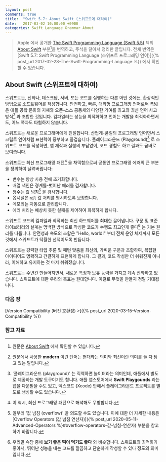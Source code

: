 ```yaml
---
layout: post
comments: true
title:  "Swift 5.7: About Swift (스위프트에 대하여)"
date:   2017-03-02 10:00:00 +0900
categories: Swift Language Grammar About
---
```


> Apple 에서 공개한 [The Swift Programming Language (Swift 5.5)](https://docs.swift.org/swift-book/) 책의 [About Swift](https://docs.swift.org/swift-book/) 부분[^About-Swift]을 번역하고, 주석을 달아서 정리한 글입니다. 전체 번역은 [Swift 5.7: Swift Programming Language (스위프트 프로그래밍 언어)]({% post_url 2017-02-28-The-Swift-Programming-Language %}) 에서 확인할 수 있습니다.

## About Swift (스위프트에 대하여)

스위프트는, 전화나, 데스크탑, 서버, 또는 코드를 실행하는 다른 어떤 것에든, 환상적인 방법으로 소프트웨어를 작성합니다. 안전하고, 빠른, 대화형 프로그래밍 언어로써 폭넓은 애플 공학 문화의 지혜와 오픈-소스 공동체의 다양한 기여를 최고의 최신 언어 사고 방식[^modern] 과 조합한 것입니다. 컴파일러는 성능을 최적화하고 언어는 개발을 최적화하면서도, 어느 쪽과도 타협하지 않습니다.

스위프트는 새로운 프로그래머에게 친절합니다. 산업계-품질의 프로그래밍 언어면서 스크립트 언어처럼 표현력이 풍부하고 즐겁습니다. 플레이그라운드 (Playground)[^playground] 로 스위프트 코드를 작성하면, 앱 제작과 실행의 부담없이, 코드 경험도 하고 결과도 곧바로 보여줍니다.

스위프트는 최신 프로그래밍 패턴[^modern-programming-patterns] 을 채택함으로써 공통인 프로그래밍 에러의 큰 부분을 정의하여 날려버립니다:

* 변수는 항상 사용 전에 초기화합니다.
* 배열 색인은 경계를-벗어난 에러를 검사합니다.
* 정수는 값 넘침[^overflow] 을 검사합니다.
* 옵셔널은 `nil` 값 처리를 명시하도록 보장합니다.
* 메모리는 자동으로 관리합니다.
* 에러 처리는 예상치 못한 실패를 제어하여 회복하게 합니다.

스위프트 코드의 컴파일과 최적화는 최신 하드웨어를 최대한 끌어냅니다. 구문 및 표준 라이브러리의 설계는 명백한 방식으로 작성한 코드가 수행도 최고인게 좋다[^the-obvious-way] 는 기본 원리를 따릅니다. 안전성과 속도의 조합은 "Hello, world!" 부터 전체 운영 체제까지 모든 것에서 스위프트가 탁월한 선택이도록 만듭니다.

스위프트는 강력한 타입 추론 및 패턴 맞춤을 최신의, 가벼운 구문과 조합하여, 복잡한 아이디어도 명확하고 간결하게 표현하게 합니다. 그 결과, 코드 작성만 더 쉬워진게 아니라, 이해하고 유지하는 것 마저 쉬워졌습니다.

스위프트는 수년간 만들어지면서, 새로운 특징과 보유 능력을 가지고 계속 진화하고 있습니다. 스위프트에 대한 우리의 목표는 원대합니다. 이걸로 무엇을 만들지 정말 기대됩니다.

### 다음 장

[Version Compatibility (버전 호환성) >]({% post_url 2020-03-15-Version-Compatibility %})

### 참고 자료

[^About-Swift]: 원문은 [About Swift](https://docs.swift.org/swift-book/) 에서 확인할 수 있습니다.

[^modern]: 원문에서 사용한 **modern** 이란 단어는 현대라는 의미와 최신이란 의미를 둘 다 담고 있는 말입니다.

[^playground]: '플레이그라운드 (playground)' 는 직역하면 놀이터라는 의미인데, 애플에서 별도로 제공하는 개발 도구이기도 합니다. 애플 앱스토어에서 **Swift Playgounds** 라는 앱을 다운받을 수도 있고, 엑스코드 (Xcode) 안에서 플레이그라운드 프로젝트를 별도로 생성할 수도 있습니다. 

[^modern-programming-patterns]: 이 역시, 최신 프로그래밍 패턴으로 해석해도 무방합니다.

[^overflow]: 일부러 '값 넘침 (overflow)' 을 의도할 수도 있습니다. 이에 대한 더 자세한 내용은 [Overflow Operators (값 넘침 연산자)]({% post_url 2020-05-11-Advanced-Operators %}#overflow-operators-값-넘침-연산자) 부분을 참고하기 바랍니다.

[^the-obvious-way]: 우리말 속담 중에 **보기 좋은 떡이 먹기도 좋다** 와 비슷합니다. 스위프트의 최적화가 좋아서, 뛰어난 성능을 내는 코드를 깔끔하고 단순하게 작성할 수 있다 정도의 의미입니다.
